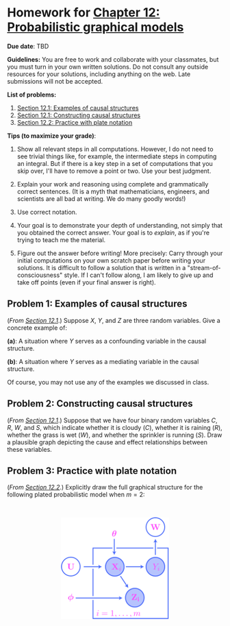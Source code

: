 # Homework for [Chapter 12: Probabilistic graphical models](https://mml.johnmyersmath.com/stats-book/chapters/12-models.html)

**Due date**: TBD

**Guidelines:** You are free to work and collaborate with your classmates, but you must turn in your own written solutions. Do not consult any outside resources for your solutions, including anything on the web. Late submissions will not be accepted.

**List of problems:**

1. [Section 12.1: Examples of causal structures](#problem-1-examples-of-causal-structures)
2. [Section 12.1: Constructing causal structures](#problem-2-constructing-causal-structures)
3. [Section 12.2: Practice with plate notation](#problem-3-practice-with-plate-notation)

 **Tips (to maximize your grade)**:
 
1. Show all relevant steps in all computations. However, I do not need to see trivial things like, for example, the intermediate steps in computing an integral. But if there is a key step in a set of computations that you skip over, I'll have to remove a point or two. Use your best judgment.

2. Explain your work and reasoning using complete and grammatically correct sentences. (It is a myth that mathematicians, engineers, and scientists are all bad at writing. We do many goodly words!)
 
3. Use correct notation.

4. Your goal is to demonstrate your depth of understanding, not simply that you obtained the correct answer. Your goal is to _explain_, as if you're trying to teach me the material.

5. Figure out the answer before writing! More precisely: Carry through your initial computations on your own scratch paper before writing your solutions.  It is difficult to follow a solution that is written in a "stream-of-consciousness" style. If I can't follow along, I am likely to give up and take off points (even if your final answer is right).

## Problem 1: Examples of causal structures

(_From [Section 12.1](https://mml.johnmyersmath.com/stats-book/chapters/12-models.html#a-brief-look-at-causal-inference)_.) Suppose $X$, $Y$, and $Z$ are three random variables. Give a concrete example of:

**(a)**: A situation where $Y$ serves as a confounding variable in the causal structure.

**(b)**: A situation where $Y$ serves as a mediating variable in the causal structure.

Of course, you may not use any of the examples we discussed in class.

## Problem 2: Constructing causal structures

(_From [Section 12.1](https://mml.johnmyersmath.com/stats-book/chapters/12-models.html#a-brief-look-at-causal-inference)_.) Suppose that we have four binary random variables $C$, $R$, $W$, and $S$, which indicate whether it is cloudy ($C$), whether it is raining ($R$), whether the grass is wet ($W$), and whether the sprinkler is running ($S$). Draw a plausible graph depicting the cause and effect relationships between these variables.

## Problem 3: Practice with plate notation

(_From [Section 12.2](https://mml.johnmyersmath.com/stats-book/chapters/12-models.html#id4)_.) Explicitly draw the full graphical structure for the following plated probabilistic model when $m=2$:

&nbsp;
<p align="center">
  <img src="../img/hw-plated.svg" width="50%">
</p>
&nbsp;

